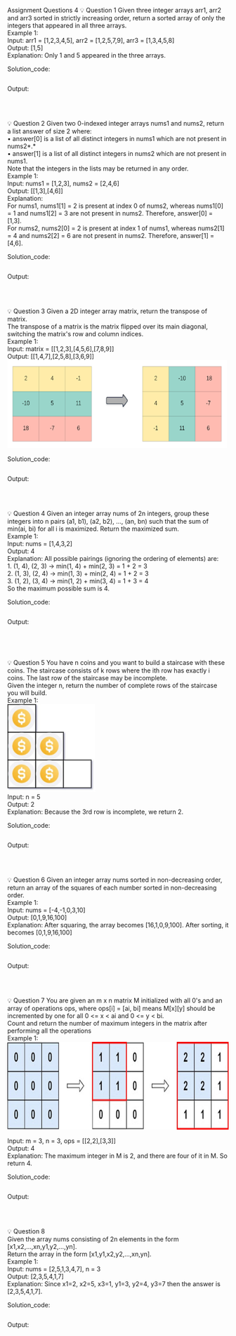 Assignment Questions 4
💡 Question 1 Given three integer arrays arr1, arr2 and arr3 sorted in strictly increasing order, return a sorted array of only the integers that appeared in all three arrays.<br>
Example 1:<br>
Input: arr1 = [1,2,3,4,5], arr2 = [1,2,5,7,9], arr3 = [1,3,4,5,8]<br>
Output: [1,5]<br>
Explanation: Only 1 and 5 appeared in the three arrays.<br>

Solution_code:<br>
```
```
Output:<br>
```
```
<br>
<br>
💡 Question 2  Given two 0-indexed integer arrays nums1 and nums2, return a list answer of size 2 where:<br>
•	answer[0] is a list of all distinct integers in nums1 which are not present in nums2*.*<br>
•	answer[1] is a list of all distinct integers in nums2 which are not present in nums1.<br>
Note that the integers in the lists may be returned in any order.<br>
Example 1:<br>
Input: nums1 = [1,2,3], nums2 = [2,4,6]<br>
Output: [[1,3],[4,6]]<br>
Explanation:<br>
For nums1, nums1[1] = 2 is present at index 0 of nums2, whereas nums1[0] = 1 and nums1[2] = 3 are not present in nums2. Therefore, answer[0] = [1,3].<br>
For nums2, nums2[0] = 2 is present at index 1 of nums1, whereas nums2[1] = 4 and nums2[2] = 6 are not present in nums2. Therefore, answer[1] = [4,6].<br>

Solution_code:<br>
```
```
Output:<br>
```
```
<br>
<br>
💡 Question 3 Given a 2D integer array matrix, return the transpose of matrix.<br>
The transpose of a matrix is the matrix flipped over its main diagonal, switching the matrix's row and column indices.<br>
Example 1:<br>
Input: matrix = [[1,2,3],[4,5,6],[7,8,9]]<br>
Output: [[1,4,7],[2,5,8],[3,6,9]]<br>
<img src="https://github.com/HardikNarendra/BigData-PPT-Assignments/blob/main/images/ASSIGN-4-Q-3.png" alt="mypic" style="width:500px; height:200px"/><br>

Solution_code:<br>
```
```
Output:<br>
```
```
<br>
<br>
💡 Question 4 Given an integer array nums of 2n integers, group these integers into n pairs (a1, b1), (a2, b2), ..., (an, bn) such that the sum of min(ai, bi) for all i is maximized. Return the maximized sum.<br>
Example 1:<br>
Input: nums = [1,4,3,2]<br>
Output: 4<br>
Explanation: All possible pairings (ignoring the ordering of elements) are:<br>
1.	(1, 4), (2, 3) -> min(1, 4) + min(2, 3) = 1 + 2 = 3<br>
2.	(1, 3), (2, 4) -> min(1, 3) + min(2, 4) = 1 + 2 = 3<br>
3.	(1, 2), (3, 4) -> min(1, 2) + min(3, 4) = 1 + 3 = 4<br>
So the maximum possible sum is 4.<br>

Solution_code:<br>
```
```
Output:<br>
```
```
<br>
<br>

💡 Question 5 You have n coins and you want to build a staircase with these coins. The staircase consists of k rows where the ith  row has exactly i coins. The last row of the staircase may be incomplete.<br>
Given the integer n, return the number of complete rows of the staircase you will build.<br>
Example 1:<br>
<img src="https://github.com/HardikNarendra/BigData-PPT-Assignments/blob/main/images/ASSIGN-4-Q-5.jpg" alt="mypic" style="width:200px; height:200px"/><br>
Input: n = 5<br>
Output: 2<br>
Explanation: Because the 3rd row is incomplete, we return 2.<br>

Solution_code:<br>
```
```
Output:<br>
```
```
<br>
<br>
💡 Question 6 Given an integer array nums sorted in non-decreasing order, return an array of the squares of each number sorted in non-decreasing order.<br>
Example 1:<br>
Input: nums = [-4,-1,0,3,10]<br>
Output: [0,1,9,16,100]<br>
Explanation: After squaring, the array becomes [16,1,0,9,100]. After sorting, it becomes [0,1,9,16,100]<br>

Solution_code:<br>
```
```
Output:<br>
```
```
<br>
<br>
💡 Question 7 You are given an m x n matrix M initialized with all 0's and an array of operations ops, where ops[i] = [ai, bi] means M[x][y] should be incremented by one for all 0 <= x < ai and 0 <= y < bi.<br>
Count and return the number of maximum integers in the matrix after performing all the operations<br>
Example 1:<br>
<img src="https://github.com/HardikNarendra/BigData-PPT-Assignments/blob/main/images/ASSIGN-4-Q-7.jpg" alt="mypic" style="width:700px; height:200px"/><br>

Input: m = 3, n = 3, ops = [[2,2],[3,3]]<br>
Output: 4<br>
Explanation: The maximum integer in M is 2, and there are four of it in M. So return 4.<br>

Solution_code:<br>
```
```
Output:<br>
```
```
<br>
<br>
💡 Question 8<br>
Given the array nums consisting of 2n elements in the form [x1,x2,...,xn,y1,y2,...,yn].<br>
Return the array in the form [x1,y1,x2,y2,...,xn,yn].<br>
Example 1:<br>
Input: nums = [2,5,1,3,4,7], n = 3<br>
Output: [2,3,5,4,1,7]<br>
Explanation: Since x1=2, x2=5, x3=1, y1=3, y2=4, y3=7 then the answer is [2,3,5,4,1,7].<br>

Solution_code:<br>
```
```
Output:<br>
```
```


